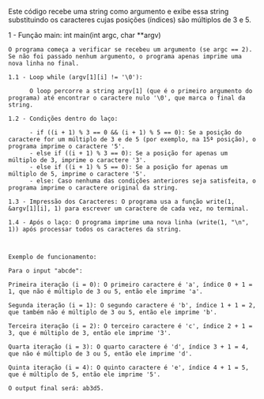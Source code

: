 Este código recebe uma string como argumento e exibe essa string substituindo os caracteres cujas posições (índices) são múltiplos de 3 e 5.


1 - Função main:  int	main(int argc, char **argv)

    O programa começa a verificar se recebeu um argumento (se argc == 2). 
    Se não foi passado nenhum argumento, o programa apenas imprime uma nova linha no final.

    1.1 - Loop while (argv[1][i] != '\0'):

          O loop percorre a string argv[1] (que é o primeiro argumento do programa) até encontrar o caractere nulo '\0', que marca o final da string.
   
    1.2 - Condições dentro do laço:

          - if ((i + 1) % 3 == 0 && (i + 1) % 5 == 0): Se a posição do caractere for um múltiplo de 3 e de 5 (por exemplo, na 15ª posição), o programa imprime o caractere '5'.
          - else if ((i + 1) % 3 == 0): Se a posição for apenas um múltiplo de 3, imprime o caractere '3'.
          - else if ((i + 1) % 5 == 0): Se a posição for apenas um múltiplo de 5, imprime o caractere '5'.
          - else: Caso nenhuma das condições anteriores seja satisfeita, o programa imprime o caractere original da string.

    1.3 - Impressão dos Caracteres: O programa usa a função write(1, &argv[1][i], 1) para escrever um caractere de cada vez, no terminal.

    1.4 - Após o laço: O programa imprime uma nova linha (write(1, "\n", 1)) após processar todos os caracteres da string.



    Exemplo de funcionamento:

    Para o input "abcde":

    Primeira iteração (i = 0): O primeiro caractere é 'a', índice 0 + 1 = 1, que não é múltiplo de 3 ou 5, então ele imprime 'a'.

    Segunda iteração (i = 1): O segundo caractere é 'b', índice 1 + 1 = 2, que também não é múltiplo de 3 ou 5, então ele imprime 'b'.

    Terceira iteração (i = 2): O terceiro caractere é 'c', índice 2 + 1 = 3, que é múltiplo de 3, então ele imprime '3'.

    Quarta iteração (i = 3): O quarto caractere é 'd', índice 3 + 1 = 4, que não é múltiplo de 3 ou 5, então ele imprime 'd'.

    Quinta iteração (i = 4): O quinto caractere é 'e', índice 4 + 1 = 5, que é múltiplo de 5, então ele imprime '5'.

    O output final será: ab3d5.